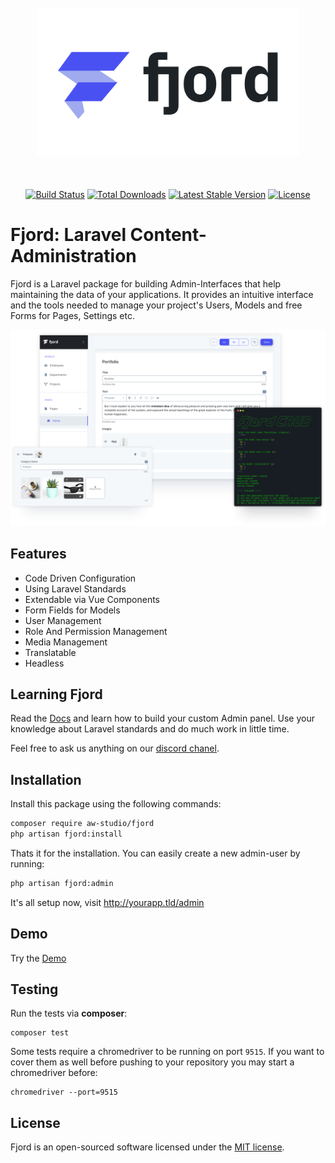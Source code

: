 <p align="center" style="margin: 50px 0 !important;"><a href="https://www.fjord-admin.com" target="_blank" rel="noopener"><img src="./docs/fjord-logo-padding.svg" width="420"></p>

<p align="center">
    <a href="https://github.com/aw-studio/fjord/actions"><img src="https://github.com/aw-studio/fjord/workflows/tests/badge.svg" alt="Build Status"></a>
    <a href="https://packagist.org/packages/aw-studio/fjord"><img src="https://img.shields.io/packagist/dt/aw-studio/fjord?color=%234951f2" alt="Total Downloads"></a>
    <a href="https://packagist.org/packages/aw-studio/fjord"><img src="https://img.shields.io/github/v/release/aw-studio/fjord?color=%2383c2ff&label=stable" alt="Latest Stable Version"></a>
    <a href="https://packagist.org/packages/aw-studio/fjord"><img src="https://img.shields.io/github/license/aw-studio/fjord?color=%2331c653" alt="License"></a>
</p>

# Fjord: Laravel Content-Administration

Fjord is a Laravel package for building Admin-Interfaces that help maintaining the data of your applications. It provides an intuitive interface and the tools needed to manage your project's Users, Models and free Forms for Pages, Settings etc.

![Fjord Interface](./docs/fjord_preview.png 'Fjord Interface')

## Features

-   Code Driven Configuration
-   Using Laravel Standards
-   Extendable via Vue Components
-   Form Fields for Models
-   User Management
-   Role And Permission Management
-   Media Management
-   Translatable
-   Headless

## Learning Fjord

Read the [Docs](https://www.fjord-admin.com) and learn how to build your custom Admin panel. Use your knowledge about Laravel standards and do much work in little time.

Feel free to ask us anything on our [discord chanel](https://discord.gg/u4qpb5P).

## Installation

Install this package using the following commands:

```bash
composer require aw-studio/fjord
php artisan fjord:install
```

Thats it for the installation. You can easily create a new admin-user by running:

```bash
php artisan fjord:admin
```

It's all setup now, visit http://yourapp.tld/admin

## Demo

Try the [Demo](https://demo.fjord-admin.com)

## Testing

Run the tests via **composer**:

```shell
composer test
```

Some tests require a chromedriver to be running on port `9515`. If you want to cover them as well before pushing to your repository you may start a chromedriver before:

```shell
chromedriver --port=9515
```

## License

Fjord is an open-sourced software licensed under the [MIT license](LICENSE.md).
